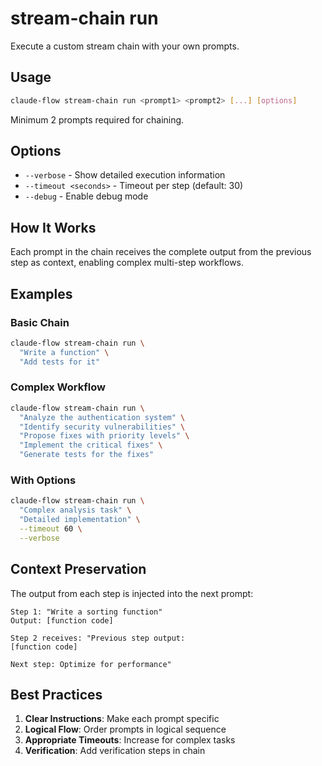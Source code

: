 # stream-chain run

Execute a custom stream chain with your own prompts.

## Usage

```bash
claude-flow stream-chain run <prompt1> <prompt2> [...] [options]
```

Minimum 2 prompts required for chaining.

## Options

- `--verbose` - Show detailed execution information
- `--timeout <seconds>` - Timeout per step (default: 30)
- `--debug` - Enable debug mode

## How It Works

Each prompt in the chain receives the complete output from the previous step as context, enabling complex multi-step workflows.

## Examples

### Basic Chain

```bash
claude-flow stream-chain run \
  "Write a function" \
  "Add tests for it"
```

### Complex Workflow

```bash
claude-flow stream-chain run \
  "Analyze the authentication system" \
  "Identify security vulnerabilities" \
  "Propose fixes with priority levels" \
  "Implement the critical fixes" \
  "Generate tests for the fixes"
```

### With Options

```bash
claude-flow stream-chain run \
  "Complex analysis task" \
  "Detailed implementation" \
  --timeout 60 \
  --verbose
```

## Context Preservation

The output from each step is injected into the next prompt:

```
Step 1: "Write a sorting function"
Output: [function code]

Step 2 receives: "Previous step output:
[function code]

Next step: Optimize for performance"
```

## Best Practices

1. **Clear Instructions**: Make each prompt specific
2. **Logical Flow**: Order prompts in logical sequence
3. **Appropriate Timeouts**: Increase for complex tasks
4. **Verification**: Add verification steps in chain
